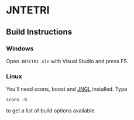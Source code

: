 # JNTETRI

## Build Instructions

### Windows

Open `JNTETRI.sln` with Visual Studio and press F5.

### Linux

You'll need scons, boost and [JNGL](https://github.com/jhasse/jngl) installed. Type

```
scons -h
```

to get a list of build options available.
